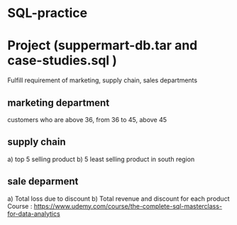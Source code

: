 # SQL-practice
# Project (suppermart-db.tar and case-studies.sql )
Fulfill requirement of marketing, supply chain, sales departments
## marketing department 
customers who are above 36, from 36 to 45, above 45  
## supply chain 
a) top 5 selling product
b) 5 least selling product in south region 
## sale deparment 
 a) Total loss due to discount 
 b) Total revenue and discount for each product
Course : https://www.udemy.com/course/the-complete-sql-masterclass-for-data-analytics






